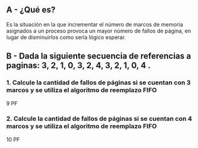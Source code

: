 ## A - ¿Qué es?

Es la situación en la que incrementar el número de marcos de memoria asignados a un proceso provoca un mayor número de fallos de página, en lugar de disminuirlos como sería lógico esperar.

## B - Dada la siguiente secuencia de referencias a paginas: 3, 2, 1, 0, 3, 2, 4, 3, 2, 1, 0, 4 .

### 1. Calcule la cantidad de fallos de páginas si se cuentan con 3 marcos y se utiliza el algoritmo de reemplazo FIFO

9 PF

### 2. Calcule la cantidad de fallos de páginas si se cuentan con 4 marcos y se utiliza el algoritmo de reemplazo FIFO 

10 PF
